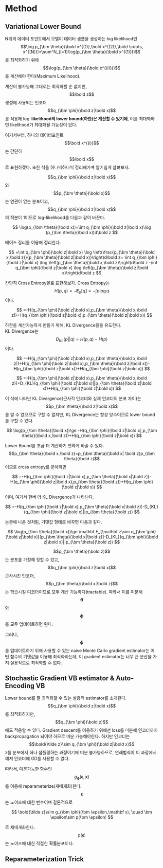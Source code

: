 # Method

## Variational Lower Bound

N개의 데이터 포인트에서 모델이 데이터 샘플을 생성하는 log likelihood인 $$\log p_{\bm \theta}(\bold x^{(1)},\bold x^{(2)},\bold \cdots, x^{(N)})=\sum^N_{i=1}\log(p_{\bm \theta}(\bold x^{(1)}))$$를 최적화하기 위해 $$\log(p_{\bm \theta}(\bold x^{(i)}))$$를 계산해야 한다\(Maximum Likelihood\).

계산이 불가능해 그대로는 최적화할 순 없지만, $$\bold z$$ 생성에 사용되는 인코더  $$q_{\bm \phi}(\bold z|\bold x)$$를 적용해 log-**likelihood의 lower bound\(하한\)은 계산할 수 있기에**, 이를 최대화하면 likelihood가 최대화될 가능성이 있다.

여기서부터, 하나의 데이터포인트$$\bold x^{(i)}$$는 간단히 $$\bold x$$ 로 표현하겠다. 또한 식을 하나씩하나씩 정리해가며 알기쉽게 살펴보자.

$$q_{\bm \phi}(\bold z|\bold x)$$와 $$p_{\bm \theta}(\bold x)$$는 연관이 없는 분포이고, $$q_{\bm \phi}(\bold z|\bold x)$$의 적분이 1이므로 log-likelihood를 다음과 같이 바꾼다. 

$$
\log(p_{\bm \theta}(\bold x))=\int q_{\bm \phi}(\bold z|\bold x)\log (p_{\bm \theta}(\bold x))d\bold z
$$

베이즈 정리를 이용해 정리한다.

$$
=\int q_{\bm \phi}(\bold z|\bold x)
\log \left(\frac{p_{\bm \theta}(\bold x,\bold z)}{p_{\bm \theta}(\bold z|\bold x)}\right)d\bold z=
\int q_{\bm \phi}(\bold z|\bold x)
\log \left(p_{\bm \theta}(\bold x,\bold z)\right)d\bold z
-\int q_{\bm \phi}(\bold z|\bold x)
\log \left(p_{\bm \theta}(\bold z|\bold x)\right)d\bold z
$$

간단히 Cross Entropy꼴로 표현해보자. Cross Entropy는 $$H(p,q)=-\mathbf E_p[q]=-\int p \log q$$ 이다.

$$
=-H(q_{\bm \phi}(\bold z|\bold x),p_{\bm \theta}(\bold x,\bold z))+H(q_{\bm \phi}(\bold z|\bold x),p_{\bm \theta}(\bold z|\bold x))
$$

하한을 계산가능하게 만들기 위해, KL Divergence꼴을 유도한다.   
KL Divergence는 $$D_{KL}(p||q)=H(p,q)-H(p)$$ 이다.

$$
=-H(q_{\bm \phi}(\bold z|\bold x),p_{\bm \theta}(\bold x,\bold z))+H(q_{\bm \phi}(\bold z|\bold x),p_{\bm \theta}(\bold z|\bold x))-H(q_{\bm \phi}(\bold z|\bold x))+H(q_{\bm \phi}(\bold z|\bold x))
$$

$$
=-H(q_{\bm \phi}(\bold z|\bold x),p_{\bm \theta}(\bold x,\bold z))+D_{KL}(q_{\bm \phi}(\bold z|\bold x)||p_{\bm \theta}(\bold z|\bold x))+H(q_{\bm \phi}(\bold z|\bold x))
$$

이 식에 나타난 KL Divergence\(근사적 인코더와 실제 인코더의 분포 차이\)는 $$p_{\bm \theta}(\bold z|\bold x)$$ 를 알 수 없으므로 구할 수 없지만, KL Divergence는 항상 양수이므로 lower bound를 구할 수 있다. 

$$
\log(p_{\bm \theta}(\bold x))\ge -H(q_{\bm \phi}(\bold z|\bold x),p_{\bm \theta}(\bold x,\bold z))+H(q_{\bm \phi}(\bold z|\bold x))
$$

Lower Bound를 조금 더 계산하기 편하게 바꿀 수 있다. $$p_{\bm \theta}(\bold x,\bold z)=p_{\bm \theta}(\bold x| \bold z)p_{\bm \theta}(\bold z)$$이므로 cross entropy를 분해하면

$$
=-H(q_{\bm \phi}(\bold z|\bold x),p_{\bm \theta}(\bold x|\bold z))-H(q_{\bm \phi}(\bold z|\bold x),p_{\bm \theta}(\bold z))+H(q_{\bm \phi}(\bold z|\bold x))
$$

이며, 여기서 한버 더 KL Divergence가 나타난다.

$$
=-H(q_{\bm \phi}(\bold z|\bold x),p_{\bm \theta}(\bold x|\bold z))-D_{KL}(q_{\bm \phi}(\bold z|\bold x)||p_{\bm \theta}(\bold z))
$$

논문에 나온 것처럼, 기댓값 형태로 바꾸면 다음과 같다.

$$
\log(p_{\bm \theta}(\bold x))\ge \mathbf E_{\mathbf z\sim q_{\bm \phi}(\bold z|\bold x)}[p_{\bm \theta}(\bold x|\bold z)]-D_{KL}(q_{\bm \phi}(\bold z|\bold x)||p_{\bm \theta}(\bold z))
$$

$$p_{\bm \theta}(\bold z)$$는 분포를 가정해 정할 수 있고, $$q_{\bm \phi}(\bold z|\bold x)$$근사시킨 인코더, $$p_{\bm \theta}(\bold x|\bold z)$$는 학습시킬 디코더이므로 모두 계산 가능하다\(tractable\). 따라서 이를 미분해 $$\bm \theta$$와 $$\bm \phi$$를 모두 업데이트하면 된다.

그러나, $$\bm \phi$$를 업데이트하기 위해 사용할 수 있는 naive Monte Carlo gradient estimator는 어떤 함수의 기댓값을 이용해 최적화하는데, 이 gradient estimator는 너무 큰 분산을 가져 실용적으로 최적화할 수 없다.

## Stochastic Gradient VB estimator & Auto-Encoding VB

Lower bound를 잘 최적화할 수 있는 실용적 estimator를 소개한다. $$q_{\bm \phi}(\bold z|\bold x)$$를 최적화하지만, $$q_{\bm \phi}(\bold z)$$에도 적용할 수 있다. Gradient descent를 이용하기 위해선 loss를 미분해 인코더까지 backpropagation 되어야 하므로 미분 가능해야한다. 하지만  인코더는 $$\bold{\tilde z}\sim q_{\bm \phi}(\bold z|\bold x)$$z를 분포에서 하나 샘플링하는 과정이기에 미분 불가능하므로, 연쇄법칙이 이 과정에서 깨져 인코더에 GD를 사용할 수 없다.

따라서, 미분가능한 함수인 $$g_{\bm \phi}(\bm \epsilon,\mathbf x)$$를 이용해 reparameterize\(재매개화\)한다. $$\bm \epsilon$$는 노이즈에 대한 변수이며 결론적으로

$$
\bold{\tilde z}\sim g_{\bm \phi}(\bm \epsilon,\mathbf x), \quad \bm \epsilon\sim p(\bm \epsilon)
$$

로 재매개화한다. $$p(\bm \epsilon)$$는 노이즈에 대한 적절한 확률분포이다. 

## Reparameterization Trick



